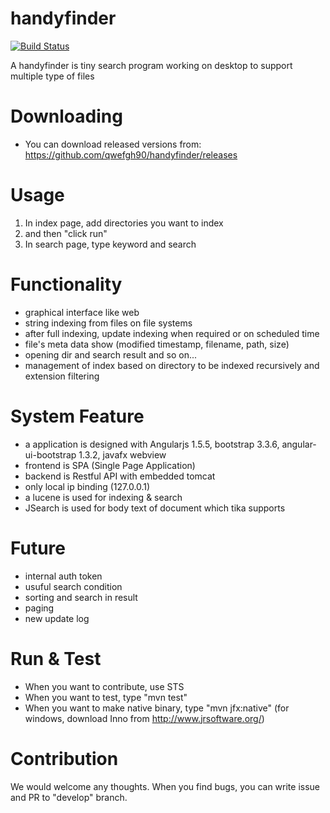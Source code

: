 # handyfinder

[![Build Status](https://travis-ci.org/qwefgh90/handyfinder.svg?branch=develop)](https://travis-ci.org/qwefgh90/handyfinder)

A handyfinder is tiny search program working on desktop to support multiple type of files

# Downloading

- You can download released versions from:  https://github.com/qwefgh90/handyfinder/releases

# Usage

1. In index page, add directories you want to index
2. and then "click run"
3. In search page, type keyword and search

# Functionality
- graphical interface like web
- string indexing from files on file systems
- after full indexing, update indexing when required or on scheduled time
- file's meta data show (modified timestamp, filename, path, size)
- opening dir and search result and so on...
- management of index based on directory to be indexed recursively and extension filtering

# System Feature
- a application is designed with Angularjs 1.5.5, bootstrap 3.3.6, angular-ui-bootstrap 1.3.2, javafx webview
- frontend is SPA (Single Page Application)
- backend is Restful API with embedded tomcat
- only local ip binding (127.0.0.1) 
- a lucene is used for indexing & search
- JSearch is used for body text of document which tika supports

# Future
- internal auth token
- usuful search condition
- sorting and search in result
- paging
- new update log

# Run & Test

- When you want to contribute, use STS
- When you want to test, type "mvn test"
- When you want to make native binary, type "mvn jfx:native" (for windows, download Inno from http://www.jrsoftware.org/)

# Contribution

We would welcome any thoughts. When you find bugs, you can write issue and PR to "develop" branch.
